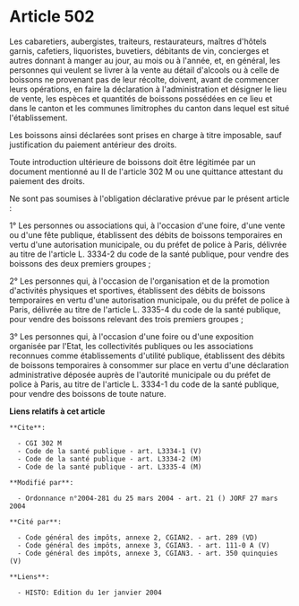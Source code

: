 # Article 502

Les cabaretiers, aubergistes, traiteurs, restaurateurs, maîtres d'hôtels garnis, cafetiers, liquoristes, buvetiers, débitants
de vin, concierges et autres donnant à manger au jour, au mois ou à l'année, et, en général, les personnes qui veulent se
livrer à la vente au détail d'alcools ou à celle de boissons ne provenant pas de leur récolte, doivent, avant de commencer
leurs opérations, en faire la déclaration à l'administration et désigner le lieu de vente, les espèces et quantités de
boissons possédées en ce lieu et dans le canton et les communes limitrophes du canton dans lequel est situé l'établissement.

Les boissons ainsi déclarées sont prises en charge à titre imposable, sauf justification du paiement antérieur des droits.

Toute introduction ultérieure de boissons doit être légitimée par un document mentionné au II de l'article 302 M ou une
quittance attestant du paiement des droits.

Ne sont pas soumises à l'obligation déclarative prévue par le présent article :

1° Les personnes ou associations qui, à l'occasion d'une foire, d'une vente ou d'une fête publique, établissent des débits de
boissons temporaires en vertu d'une autorisation municipale, ou du préfet de police à Paris, délivrée au titre de l'article
L. 3334-2 du code de la santé publique, pour vendre des boissons des deux premiers groupes ;

2° Les personnes qui, à l'occasion de l'organisation et de la promotion d'activités physiques et sportives, établissent des
débits de boissons temporaires en vertu d'une autorisation municipale, ou du préfet de police à Paris, délivrée au titre de
l'article L. 3335-4 du code de la santé publique, pour vendre des boissons relevant des trois premiers groupes ;

3° Les personnes qui, à l'occasion d'une foire ou d'une exposition organisée par l'Etat, les collectivités publiques ou les
associations reconnues comme établissements d'utilité publique, établissent des débits de boissons temporaires à consommer
sur place en vertu d'une déclaration administrative déposée auprès de l'autorité municipale ou du préfet de police à Paris,
au titre de l'article L. 3334-1 du code de la santé publique, pour vendre des boissons de toute nature.

**Liens relatifs à cet article**

	**Cite**:

	  - CGI 302 M
	  - Code de la santé publique - art. L3334-1 (V)
	  - Code de la santé publique - art. L3334-2 (M)
	  - Code de la santé publique - art. L3335-4 (M)

	**Modifié par**:

	  - Ordonnance n°2004-281 du 25 mars 2004 - art. 21 () JORF 27 mars 2004

	**Cité par**:

	  - Code général des impôts, annexe 2, CGIAN2. - art. 289 (VD)
	  - Code général des impôts, annexe 3, CGIAN3. - art. 111-0 A (V)
	  - Code général des impôts, annexe 3, CGIAN3. - art. 350 quinquies (V)

	**Liens**:

	  - HISTO: Edition du 1er janvier 2004
